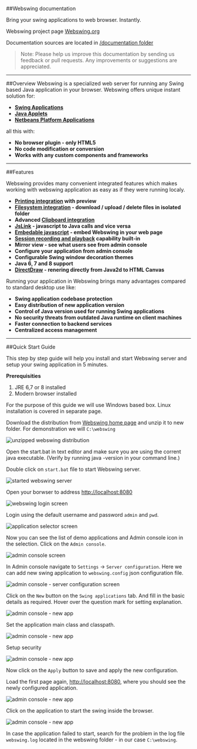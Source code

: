 ##Webswing documentation

Bring your swing applications to web browser. Instantly. 

Webswing project page [Webswing.org](http://webswing.org)

Documentation sources are located in [/documentation folder](https://bitbucket.org/meszarv/webswing/src/)

>Note: Please help us improve this documentation by sending us feedback or pull requests.  Any improvements or suggestions are appreciated.   

---

##Overview
Webswing is a specialized web server for running any Swing based Java application in your browser. Webswing 
offers unique instant solution for: 

* **[Swing Applications](app/swing.md)**
* **[Java Applets](app/applet.md)**
* **[Netbeans Platform Applications](app/netbeans.md)**

all this with:

* **No browser plugin - only HTML5**
* **No code modification or conversion**
* **Works with any custom components and frameworks**

---

##Features
 
Webswing provides many convenient integrated features which makes working with webswing application as easy as if they were running localy. 

* **[Printing integration](app/integration.md#printing) with preview**
* **[Filesystem integration](app/integration.md#filesystem) - download / upload / delete  files in isolated folder**
* **Advanced [Clipboard integration](app/integration.md#clipboard)**
* **[JsLink](app/jslink.md) - javascript to Java calls and vice versa**
* **[Embedable javascript](app/browser.md#embeding-to-web-page) - embed Webswing in your web page**
* **[Session recording and playback](app/browser.md#webswing-url-parameters) capability built-in**
* **Mirror view - see what users see from admin console**
* **Configure your application from admin console**
* **Configurable Swing window decoration themes**
* **Java 6, 7 and 8 support**
* **[DirectDraw](dev/development.md#directdraw-rendering) - renering directly from Java2d to HTML Canvas**

Running your application in Webswing brings many advantages compared to standard desktop use like:

* **Swing application codebase protection**
* **Easy distribution of new application version**
* **Control of Java version used for running Swing applications**
* **No security threats from outdated Java runtime on client machines**
* **Faster connection to backend services**
* **Centralized access management**

---

##Quick Start Guide

This step by step guide will help you install and start Webswing server and setup your swing application in 5 minutes.

**Prerequisities**

1. JRE 6,7 or 8 installed
2. Modern browser installed  

For the purpose of this guide we will use Windows based box. Linux installation is covered in separate page. 

Download the distribution from [Webswing home page](http://www.webswing.org) and unzip it to new folder. For demonstration we will `C:\webswing`

![unzipped webswing distribution](img/unzipped-distribution.png)

Open the start.bat in text editor and make sure you are using the corrent java executable. (Verify by running java -version in your command line.)

Double click on `start.bat` file to start Webswing server.

![started webswing server](img/webswing-running.png)

Open your borwser to address [http://localhost:8080](http://localhost:8080)

![webswing login screen](img/login-screen.png)
 
Login using the default username and password `admin` and `pwd`.

![application selector screen](img/app-selector.png)

Now you can see the list of demo applications and Admin console icon in the selection. Click on the `Admin console`.

![admin console screen](img/admin-console.png)

In Admin console navigate to `Settings` -> `Server configuration`. Here we can add new swing application to `webswing.config` json configuration file.

![admin console - server configuration screen](img/server-configuration.png)

Click on the `New` button on the `Swing applications` tab. And fill in the basic details as required. Hover over the question mark for setting explanation.

![admin console - new app](img/new-swing-app.png)

Set the application main class and classpath. 

![admin console - new app](img/new-swing-app2.png)

Setup security 

![admin console - new app](img/new-swing-app3.png)

Now click on the `Apply` button to save and apply the new configuration.

Load the first page again,  [http://localhost:8080](http://localhost:8080), where you should see the newly configured application. 

![admin console - new app](img/selector-screen-new.png)

Click on the application to start the swing inside the browser. 
 
![admin console - new app](img/swing-running.png)

In case the application failed to start, search for the problem in the log file `webswing.log` located in the webswing folder - in our case `C:\webswing`. 